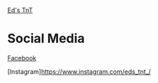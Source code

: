 [Ed's TnT](https://edstnt.com/)

# Social Media
[Facebook](https://www.facebook.com/Eds-TnTwwwedstntcom-267685303268614/)

[Instagram]https://www.instagram.com/eds_tnt_/
